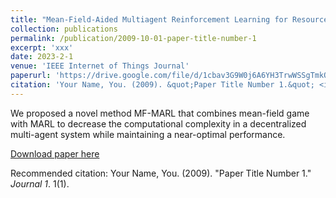 ```yaml
---
title: "Mean-Field-Aided Multiagent Reinforcement Learning for Resource Allocation in Vehicular Networks"
collection: publications
permalink: /publication/2009-10-01-paper-title-number-1
excerpt: 'xxx'
date: 2023-2-1
venue: 'IEEE Internet of Things Journal'
paperurl: 'https://drive.google.com/file/d/1cbav3G9W0j6A6YH3TrwWSSgTmkOmis9Y/view'
citation: 'Your Name, You. (2009). &quot;Paper Title Number 1.&quot; <i>Journal 1</i>. 1(1).'
---
```

We proposed a novel method MF-MARL that combines mean-field game with MARL to decrease the computational complexity in a decentralized multi-agent system while maintaining a near-optimal performance.

[Download paper here](http://Dylan2020THU.github.io/files/Mean-Field-Aided_Multiagent_Reinforcement_Learning_for_Resource_Allocation_in_Vehicular_Networks.pdf)

Recommended citation: Your Name, You. (2009). "Paper Title Number 1." <i>Journal 1</i>. 1(1).